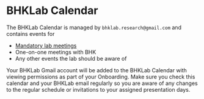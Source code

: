 # BHKLab Calendar
The BHKLab Calendar is managed by `bhklab.research@gmail.com` and contains events for 

- [Mandatory lab meetings](../Meetings/index.md)
- One-on-one meetings with BHK
- Any other events the lab should be aware of

Your BHKLab Gmail account will be added to the BHKLab Calendar with viewing permissions as part of your Onboarding. Make sure you check this calendar and your BHKLab email regularly so you are aware of any changes to the regular schedule or invitations to your assigned presentation days.
